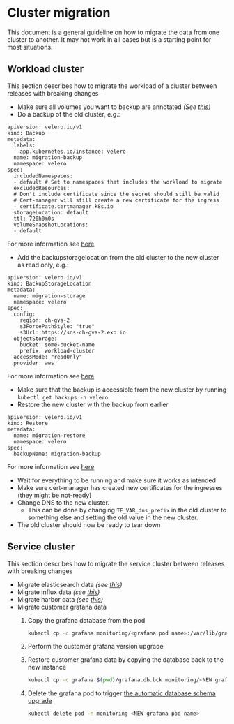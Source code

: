 # Cluster migration

This document is a general guideline on how to migrate the data from one cluster to another. It may not work in all
cases but is a starting point for most situations.

## Workload cluster

This section describes how to migrate the workload of a cluster between releases with breaking changes

* Make sure all volumes you want to backup are annotated *(See [this](https://github.com/elastisys/ck8s/blob/master/docs/backup/velero.md#backup-of-kubernetes-resources-and-persistent-volumes-for-customers))*
* Do a backup of the old cluster, e.g.:
```
apiVersion: velero.io/v1
kind: Backup
metadata:
  labels:
    app.kubernetes.io/instance: velero
  name: migration-backup
  namespace: velero
spec:
  includedNamespaces:
  - default # Set to namespaces that includes the workload to migrate
  excludedResources:
  # Don't include certificate since the secret should still be valid
  # Cert-manager will still create a new certificate for the ingress
  - certificate.certmanager.k8s.io
  storageLocation: default
  ttl: 720h0m0s
  volumeSnapshotLocations:
  - default
```
For more information see [here](https://velero.io/docs/v1.3.2/api-types/backup/)

* Add the backupstoragelocation from the old cluster to the new cluster as read only, e.g.:
```
apiVersion: velero.io/v1
kind: BackupStorageLocation
metadata:
  name: migration-storage
  namespace: velero
spec:
  config:
    region: ch-gva-2
    s3ForcePathStyle: "true"
    s3Url: https://sos-ch-gva-2.exo.io
  objectStorage:
    bucket: some-bucket-name
    prefix: workload-cluster
  accessMode: "readOnly"
  provider: aws
```
For more information see [here](https://velero.io/docs/v1.3.2/api-types/backupstoragelocation/)

* Make sure that the backup is accessible from the new cluster by running `kubectl get backups -n velero`
* Restore the new cluster with the backup from earlier
```
apiVersion: velero.io/v1
kind: Restore
metadata:
  name: migration-restore
  namespace: velero
spec:
  backupName: migration-backup
```
For more information see [here](https://velero.io/docs/v1.3.2/api-types/restore/)

* Wait for everything to be running and make sure it works as intended
* Make sure cert-manager has created new certificates for the ingresses (they might be not-ready)
* Change DNS to the new cluster.
  * This can be done by changing `TF_VAR_dns_prefix` in the old cluster to something else and setting the old value in the new cluster.
* The old cluster should now be ready to tear down

## Service cluster

This section describes how to migrate the service cluster between releases with breaking changes

* Migrate elasticsearch data *(see [this](backup/elasticsearch.md))*
* Migrate influx data *(see [this](backup/influxdb.md))*
* Migrate harbor data *(see [this](backup/harbor.md))*
* Migrate customer grafana data
    1. Copy the grafana database from the pod

        ``` bash
        kubectl cp -c grafana monitoring/<grafana pod name>:/var/lib/grafana/grafana.db $(pwd)/grafana.db.bck
        ```

    2. Perform the customer grafana version upgrade

    3. Restore customer grafana data by copying the database back to the new instance

        ``` bash
        kubectl cp -c grafana $(pwd)/grafana.db.bck monitoring/<NEW grafana pod name>:/var/lib/grafana/grafana.db
        ```

    4. Delete the grafana pod to trigger [the automatic database schema upgrade](https://grafana.com/docs/grafana/latest/installation/upgrading/?src=grafana_footer#database-backup)

        ``` bash
        kubectl delete pod -n monitoring <NEW grafana pod name>
        ```

